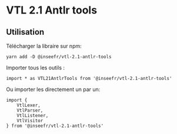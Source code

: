 # VTL 2.1 Antlr tools

## Utilisation

Télécharger la libraire sur npm:

```
yarn add -D @inseefr/vtl-2.1-antlr-tools
```

Importer tous les outils :

```
import * as VTL21AntlrTools from '@inseefr/vtl-2.1-antlr-tools'
```

Ou importer les directement un par un:

```
import {
    VtlLexer,
    VtlParser,
    VtlListener,
    VtlVisitor
} from '@inseefr/vtl-2.1-antlr-tools'
```
